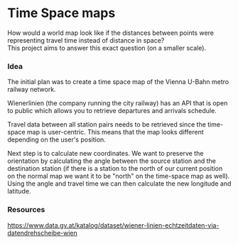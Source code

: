 # Time Space maps

How would a world map look like if the distances between points were 
representing travel time instead of distance in space?
<br/>
This project aims to answer this exact question (on a smaller scale).

### Idea
The initial plan was to create a time space map of the Vienna U-Bahn 
metro railway network.
<br/>

Wienerlinien (the company running the city railway) has an API that is 
open to public which allows you to retrieve departures and arrivals schedule.
<br/>

Travel data between all station pairs needs to be retrieved since the time-space
map is user-centric. This means that the map looks different depending on the
user's position.
<br/>

Next step is to calculate new coordinates. We want to preserve the orientation by
calculating the angle between the source station and the destination station (if 
there is a station to the north of our current position on the normal map we want it
to be "north" on the time-space map as well). Using the angle and travel time 
we can then calculate the new longitude and latitude.
<br/>

### Resources
https://www.data.gv.at/katalog/dataset/wiener-linien-echtzeitdaten-via-datendrehscheibe-wien